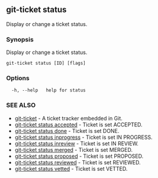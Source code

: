 ## git-ticket status

Display or change a ticket status.

### Synopsis

Display or change a ticket status.

```
git-ticket status [ID] [flags]
```

### Options

```
  -h, --help   help for status
```

### SEE ALSO

* [git-ticket](git-ticket.md)	 - A ticket tracker embedded in Git.
* [git-ticket status accepted](git-ticket_status_accepted.md)	 - Ticket is set ACCEPTED.
* [git-ticket status done](git-ticket_status_done.md)	 - Ticket is set DONE.
* [git-ticket status inprogress](git-ticket_status_inprogress.md)	 - Ticket is set IN PROGRESS.
* [git-ticket status inreview](git-ticket_status_inreview.md)	 - Ticket is set IN REVIEW.
* [git-ticket status merged](git-ticket_status_merged.md)	 - Ticket is set MERGED.
* [git-ticket status proposed](git-ticket_status_proposed.md)	 - Ticket is set PROPOSED.
* [git-ticket status reviewed](git-ticket_status_reviewed.md)	 - Ticket is set REVIEWED.
* [git-ticket status vetted](git-ticket_status_vetted.md)	 - Ticket is set VETTED.

